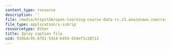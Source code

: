 ```yaml
---
content_type: resource
description: ''
file: /media/https%3A/open-learning-course-data-rc.s3.amazonaws.com/res-6-012-introduction-to-probability-spring-2018/918b4c9567815414b454d14ef1c28713_h2w1tTTltrU.vtt
file_type: application/x-subrip
resourcetype: Other
title: 3play caption file
uid: 918b4c95-6781-5414-b454-d14ef1c28713
---
```

